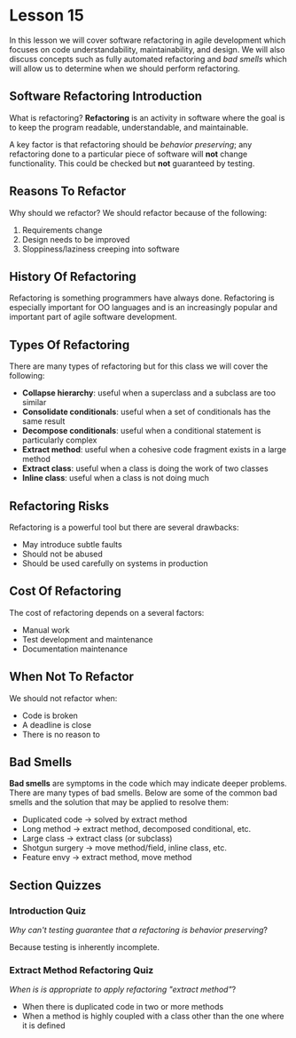# Lesson 15

In this lesson we will cover software refactoring in agile development which focuses on code understandability, maintainability, and design. We will also discuss concepts such as fully automated refactoring and _bad smells_ which will allow us to determine when we should perform refactoring.

## Software Refactoring Introduction

What is refactoring? **Refactoring** is an activity in software where the goal is to keep the program readable, understandable, and maintainable.

A key factor is that refactoring should be _behavior preserving_; any refactoring done to a particular piece of software will **not** change functionality. This could be checked but **not** guaranteed by testing.

## Reasons To Refactor

Why should we refactor? We should refactor because of the following:

1. Requirements change
2. Design needs to be improved
3. Sloppiness/laziness creeping into software

## History Of Refactoring

Refactoring is something programmers have always done. Refactoring is especially important for OO languages and is an increasingly popular and important part of agile software development.

## Types Of Refactoring

There are many types of refactoring but for this class we will cover the following:

- **Collapse hierarchy**: useful when a superclass and a subclass are too similar
- **Consolidate conditionals**: useful when a set of conditionals has the same result
- **Decompose conditionals**: useful when a conditional statement is particularly complex
- **Extract method**: useful when a cohesive code fragment exists in a large method
- **Extract class**: useful when a class is doing the work of two classes
- **Inline class**: useful when a class is not doing much

## Refactoring Risks

Refactoring is a powerful tool but there are several drawbacks:

- May introduce subtle faults
- Should not be abused
- Should be used carefully on systems in production

## Cost Of Refactoring

The cost of refactoring depends on a several factors:

- Manual work
- Test development and maintenance
- Documentation maintenance

## When Not To Refactor

We should not refactor when:

- Code is broken
- A deadline is close
- There is no reason to

## Bad Smells

**Bad smells** are symptoms in the code which may indicate deeper problems. There are many types of bad smells. Below are some of the common bad smells and the solution that may be applied to resolve them:

- Duplicated code -> solved by extract method
- Long method -> extract method, decomposed conditional, etc.
- Large class -> extract class (or subclass)
- Shotgun surgery -> move method/field, inline class, etc.
- Feature envy -> extract method, move method

## Section Quizzes

### Introduction Quiz

_Why can't testing guarantee that a refactoring is behavior preserving_?

Because testing is inherently incomplete.

### Extract Method Refactoring Quiz

_When is is appropriate to apply refactoring "extract method"_?

- When there is duplicated code in two or more methods
- When a method is highly coupled with a class other than the one where it is defined
